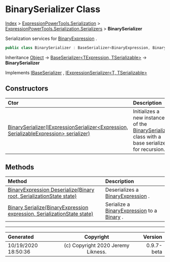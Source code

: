 ﻿# BinarySerializer Class

[Index](../index.md) > [ExpressionPowerTools.Serialization](ExpressionPowerTools.Serialization.a.md) > [ExpressionPowerTools.Serialization.Serializers](ExpressionPowerTools.Serialization.Serializers.n.md) > **BinarySerializer**

Serialization services for [BinaryExpression](https://docs.microsoft.com/dotnet/api/system.linq.expressions.binaryexpression) .

```csharp
public class BinarySerializer : BaseSerializer<BinaryExpression, Binary>, IExpressionSerializer<BinaryExpression, Binary>, IBaseSerializer
```

Inheritance [Object](https://docs.microsoft.com/dotnet/api/system.object) → [BaseSerializer&lt;TExpression, TSerializable>](ExpressionPowerTools.Serialization.Serializers.BaseSerializer`2.cs.md) → **BinarySerializer**

Implements  [IBaseSerializer](ExpressionPowerTools.Serialization.Signatures.IBaseSerializer.i.md) ,  [IExpressionSerializer&lt;T, TSerializable>](ExpressionPowerTools.Serialization.Signatures.IExpressionSerializer`2.i.md) 

## Constructors

| Ctor | Description |
| :-- | :-- |
| [BinarySerializer(IExpressionSerializer&lt;Expression, SerializableExpression> serializer)](ExpressionPowerTools.Serialization.Serializers.BinarySerializer.ctor.md#binaryserializeriexpressionserializerexpression-serializableexpression-serializer) | Initializes a new instance of the [BinarySerializer](ExpressionPowerTools.Serialization.Serializers.BinarySerializer.cs.md) class with a            base serializer for recursion. |
## Methods

| Method | Description |
| :-- | :-- |
| [BinaryExpression Deserialize(Binary root, SerializationState state)](ExpressionPowerTools.Serialization.Serializers.BinarySerializer.Deserialize.m.md) | Deserializes a [BinaryExpression](https://docs.microsoft.com/dotnet/api/system.linq.expressions.binaryexpression) . |
| [Binary Serialize(BinaryExpression expression, SerializationState state)](ExpressionPowerTools.Serialization.Serializers.BinarySerializer.Serialize.m.md) | Serialize a [BinaryExpression](https://docs.microsoft.com/dotnet/api/system.linq.expressions.binaryexpression) to a [Binary](ExpressionPowerTools.Serialization.Serializers.Binary.cs.md) . |

---

| Generated | Copyright | Version |
| :-- | :-: | --: |
| 10/19/2020 18:50:36 | (c) Copyright 2020 Jeremy Likness. | 0.9.7-beta |
